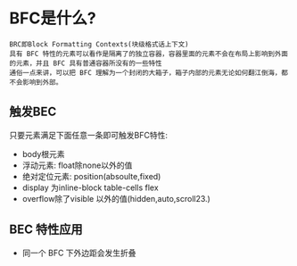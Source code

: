 # BFC是什么?
    BRC即Block Formatting Contexts(块级格式话上下文)
    具有 BFC 特性的元素可以看作是隔离了的独立容器，容器里面的元素不会在布局上影响到外面的元素，并且 BFC 具有普通容器所没有的一些特性
    通俗一点来讲，可以把 BFC 理解为一个封闭的大箱子，箱子内部的元素无论如何翻江倒海，都不会影响到外部。

## 触发BEC
只要元素满足下面任意一条即可触发BFC特性:
- body根元素
- 浮动元素: float除none以外的值
- 绝对定位元素: position(absoulte,fixed)
- display 为inline-block table-cells flex
- overflow除了visible 以外的值(hidden,auto,scroll23.)

## BEC 特性应用
- 同一个 BFC 下外边距会发生折叠
